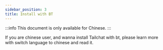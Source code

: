 ```yaml
---
sidebar_position: 3
title: Install with BT
---
```


:::info
This document is only available for Chinese.
:::

If you are chinese user, and wanna install Tailchat with bt, please learn more with switch language to chinese and read it.
